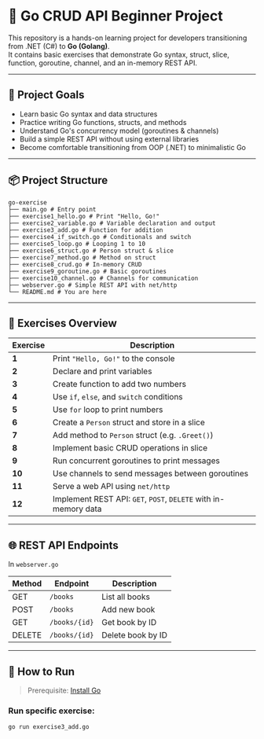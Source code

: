 # 🧠 Go CRUD API Beginner Project

This repository is a hands-on learning project for developers transitioning from .NET (C#) to **Go (Golang)**.  
It contains basic exercises that demonstrate Go syntax, struct, slice, function, goroutine, channel, and an in-memory REST API.

---

## 📌 Project Goals

- Learn basic Go syntax and data structures
- Practice writing Go functions, structs, and methods
- Understand Go's concurrency model (goroutines & channels)
- Build a simple REST API without using external libraries
- Become comfortable transitioning from OOP (.NET) to minimalistic Go

---

## 📦 Project Structure
```text
go-exercise
├── main.go # Entry point
├── exercise1_hello.go # Print "Hello, Go!"
├── exercise2_variable.go # Variable declaration and output
├── exercise3_add.go # Function for addition
├── exercise4_if_switch.go # Conditionals and switch
├── exercise5_loop.go # Looping 1 to 10
├── exercise6_struct.go # Person struct & slice
├── exercise7_method.go # Method on struct
├── exercise8_crud.go # In-memory CRUD
├── exercise9_goroutine.go # Basic goroutines
├── exercise10_channel.go # Channels for communication
├── webserver.go # Simple REST API with net/http
└── README.md # You are here
```

---

## 🧪 Exercises Overview

| Exercise | Description |
|----------|-------------|
| **1** | Print `"Hello, Go!"` to the console |
| **2** | Declare and print variables |
| **3** | Create function to add two numbers |
| **4** | Use `if`, `else`, and `switch` conditions |
| **5** | Use `for` loop to print numbers |
| **6** | Create a `Person` struct and store in a slice |
| **7** | Add method to `Person` struct (e.g. `.Greet()`) |
| **8** | Implement basic CRUD operations in slice |
| **9** | Run concurrent goroutines to print messages |
| **10** | Use channels to send messages between goroutines |
| **11** | Serve a web API using `net/http` |
| **12** | Implement REST API: `GET`, `POST`, `DELETE` with in-memory data |

---

## 🌐 REST API Endpoints

In `webserver.go`

| Method | Endpoint       | Description              |
|--------|----------------|--------------------------|
| GET    | `/books`       | List all books           |
| POST   | `/books`       | Add new book             |
| GET    | `/books/{id}`  | Get book by ID           |
| DELETE | `/books/{id}`  | Delete book by ID        |

---

## 🚀 How to Run

> Prerequisite: [Install Go](https://go.dev/dl)

### Run specific exercise:

```bash
go run exercise3_add.go
